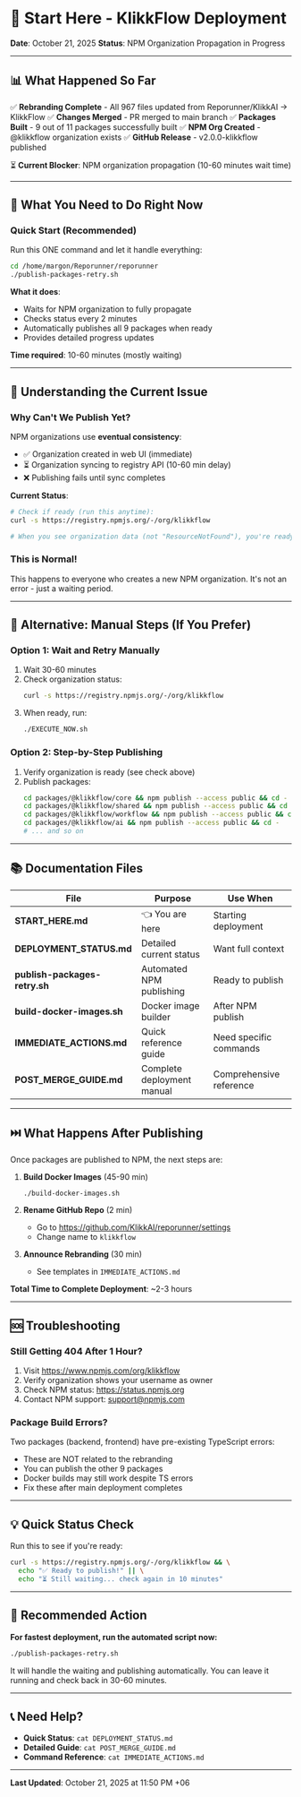 # 🚀 Start Here - KlikkFlow Deployment

**Date**: October 21, 2025
**Status**: NPM Organization Propagation in Progress

---

## 📊 What Happened So Far

✅ **Rebranding Complete** - All 967 files updated from Reporunner/KlikkAI → KlikkFlow
✅ **Changes Merged** - PR merged to main branch
✅ **Packages Built** - 9 out of 11 packages successfully built
✅ **NPM Org Created** - @klikkflow organization exists
✅ **GitHub Release** - v2.0.0-klikkflow published

⏳ **Current Blocker**: NPM organization propagation (10-60 minutes wait time)

---

## 🎯 What You Need to Do Right Now

### Quick Start (Recommended)

Run this ONE command and let it handle everything:

```bash
cd /home/margon/Reporunner/reporunner
./publish-packages-retry.sh
```

**What it does**:
- Waits for NPM organization to fully propagate
- Checks status every 2 minutes
- Automatically publishes all 9 packages when ready
- Provides detailed progress updates

**Time required**: 10-60 minutes (mostly waiting)

---

## 📖 Understanding the Current Issue

### Why Can't We Publish Yet?

NPM organizations use **eventual consistency**:
- ✅ Organization created in web UI (immediate)
- ⏳ Organization syncing to registry API (10-60 min delay)
- ❌ Publishing fails until sync completes

**Current Status**:
```bash
# Check if ready (run this anytime):
curl -s https://registry.npmjs.org/-/org/klikkflow

# When you see organization data (not "ResourceNotFound"), you're ready!
```

### This is Normal!

This happens to everyone who creates a new NPM organization. It's not an error - just a waiting period.

---

## 🔄 Alternative: Manual Steps (If You Prefer)

### Option 1: Wait and Retry Manually

1. Wait 30-60 minutes
2. Check organization status:
   ```bash
   curl -s https://registry.npmjs.org/-/org/klikkflow
   ```
3. When ready, run:
   ```bash
   ./EXECUTE_NOW.sh
   ```

### Option 2: Step-by-Step Publishing

1. Verify organization is ready (see check above)
2. Publish packages:
   ```bash
   cd packages/@klikkflow/core && npm publish --access public && cd -
   cd packages/@klikkflow/shared && npm publish --access public && cd -
   cd packages/@klikkflow/workflow && npm publish --access public && cd -
   cd packages/@klikkflow/ai && npm publish --access public && cd -
   # ... and so on
   ```

---

## 📚 Documentation Files

| File | Purpose | Use When |
|------|---------|----------|
| **START_HERE.md** | 👈 You are here | Starting deployment |
| **DEPLOYMENT_STATUS.md** | Detailed current status | Want full context |
| **publish-packages-retry.sh** | Automated NPM publishing | Ready to publish |
| **build-docker-images.sh** | Docker image builder | After NPM publish |
| **IMMEDIATE_ACTIONS.md** | Quick reference guide | Need specific commands |
| **POST_MERGE_GUIDE.md** | Complete deployment manual | Comprehensive reference |

---

## ⏭️ What Happens After Publishing

Once packages are published to NPM, the next steps are:

1. **Build Docker Images** (45-90 min)
   ```bash
   ./build-docker-images.sh
   ```

2. **Rename GitHub Repo** (2 min)
   - Go to https://github.com/KlikkAI/reporunner/settings
   - Change name to `klikkflow`

3. **Announce Rebranding** (30 min)
   - See templates in `IMMEDIATE_ACTIONS.md`

**Total Time to Complete Deployment**: ~2-3 hours

---

## 🆘 Troubleshooting

### Still Getting 404 After 1 Hour?

1. Visit https://www.npmjs.com/org/klikkflow
2. Verify organization shows your username as owner
3. Check NPM status: https://status.npmjs.org
4. Contact NPM support: support@npmjs.com

### Package Build Errors?

Two packages (backend, frontend) have pre-existing TypeScript errors:
- These are NOT related to the rebranding
- You can publish the other 9 packages
- Docker builds may still work despite TS errors
- Fix these after main deployment completes

---

## 💡 Quick Status Check

Run this to see if you're ready:

```bash
curl -s https://registry.npmjs.org/-/org/klikkflow && \
  echo "✅ Ready to publish!" || \
  echo "⏳ Still waiting... check again in 10 minutes"
```

---

## 🎯 Recommended Action

**For fastest deployment, run the automated script now:**

```bash
./publish-packages-retry.sh
```

It will handle the waiting and publishing automatically. You can leave it running and check back in 30-60 minutes.

---

## 📞 Need Help?

- **Quick Status**: `cat DEPLOYMENT_STATUS.md`
- **Detailed Guide**: `cat POST_MERGE_GUIDE.md`
- **Command Reference**: `cat IMMEDIATE_ACTIONS.md`

---

**Last Updated**: October 21, 2025 at 11:50 PM +06
